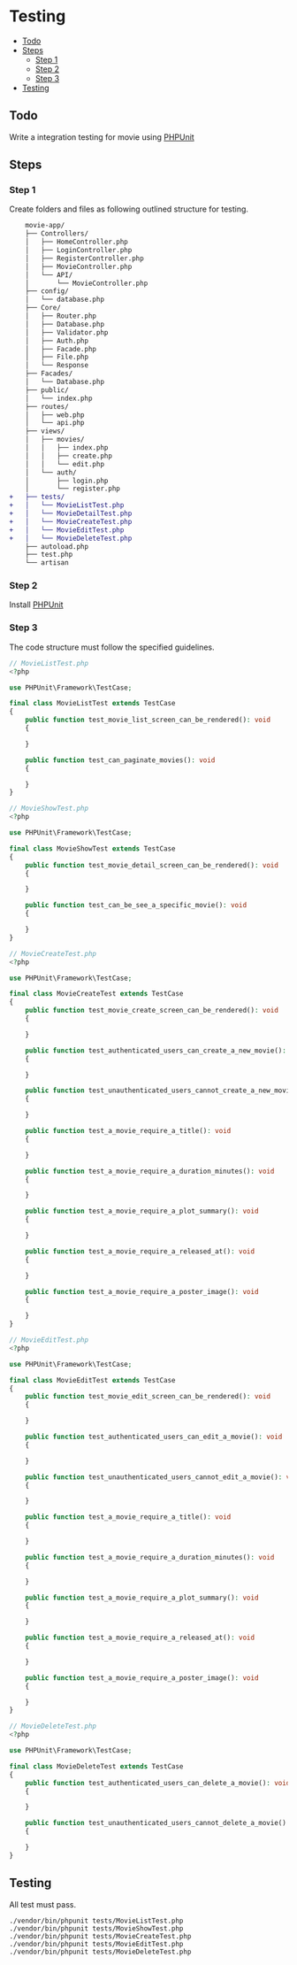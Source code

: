 # Testing <!-- omit from toc -->

- [Todo](#todo)
- [Steps](#steps)
  - [Step 1](#step-1)
  - [Step 2](#step-2)
  - [Step 3](#step-3)
- [Testing](#testing)

## Todo

Write a integration testing for movie using [PHPUnit](https://packagist.org/packages/phpunit/phpunit)

## Steps

### Step 1

Create folders and files as following outlined structure for testing.

```diff
    movie-app/
    ├── Controllers/
    │   ├── HomeController.php
    │   ├── LoginController.php
    │   ├── RegisterController.php
    │   ├── MovieController.php
    │   └── API/
    │       └── MovieController.php
    ├── config/
    │   └── database.php
    ├── Core/
    │   ├── Router.php
    │   ├── Database.php
    │   ├── Validator.php
    │   ├── Auth.php
    │   ├── Facade.php
    │   ├── File.php
    │   └── Response
    ├── Facades/
    │   └── Database.php
    ├── public/
    │   └── index.php
    ├── routes/
    │   ├── web.php
    │   └── api.php
    ├── views/
    │   ├── movies/
    │   │   ├── index.php
    │   │   ├── create.php
    │   │   └── edit.php
    │   └── auth/
    │       ├── login.php
    │       └── register.php
+   ├── tests/
+   │   └── MovieListTest.php
+   │   └── MovieDetailTest.php
+   │   └── MovieCreateTest.php
+   │   └── MovieEditTest.php
+   │   └── MovieDeleteTest.php
    ├── autoload.php
    ├── test.php
    └── artisan
```

### Step 2

Install [PHPUnit](https://packagist.org/packages/phpunit/phpunit)

### Step 3

The code structure must follow the specified guidelines.

```php
// MovieListTest.php
<?php

use PHPUnit\Framework\TestCase;

final class MovieListTest extends TestCase
{
    public function test_movie_list_screen_can_be_rendered(): void
    {

    }

    public function test_can_paginate_movies(): void
    {

    }
}
```

```php
// MovieShowTest.php
<?php

use PHPUnit\Framework\TestCase;

final class MovieShowTest extends TestCase
{
    public function test_movie_detail_screen_can_be_rendered(): void
    {

    }

    public function test_can_be_see_a_specific_movie(): void
    {

    }
}
```

```php
// MovieCreateTest.php
<?php

use PHPUnit\Framework\TestCase;

final class MovieCreateTest extends TestCase
{
    public function test_movie_create_screen_can_be_rendered(): void
    {

    }

    public function test_authenticated_users_can_create_a_new_movie(): void
    {

    }

    public function test_unauthenticated_users_cannot_create_a_new_movie(): void
    {

    }

    public function test_a_movie_require_a_title(): void
    {

    }

    public function test_a_movie_require_a_duration_minutes(): void
    {

    }

    public function test_a_movie_require_a_plot_summary(): void
    {

    }

    public function test_a_movie_require_a_released_at(): void
    {

    }

    public function test_a_movie_require_a_poster_image(): void
    {

    }
}
```

```php
// MovieEditTest.php
<?php

use PHPUnit\Framework\TestCase;

final class MovieEditTest extends TestCase
{
    public function test_movie_edit_screen_can_be_rendered(): void
    {

    }

    public function test_authenticated_users_can_edit_a_movie(): void
    {

    }

    public function test_unauthenticated_users_cannot_edit_a_movie(): void
    {

    }

    public function test_a_movie_require_a_title(): void
    {

    }

    public function test_a_movie_require_a_duration_minutes(): void
    {

    }

    public function test_a_movie_require_a_plot_summary(): void
    {

    }

    public function test_a_movie_require_a_released_at(): void
    {

    }

    public function test_a_movie_require_a_poster_image(): void
    {

    }
}
```

```php
// MovieDeleteTest.php
<?php

use PHPUnit\Framework\TestCase;

final class MovieDeleteTest extends TestCase
{
    public function test_authenticated_users_can_delete_a_movie(): void
    {

    }

    public function test_unauthenticated_users_cannot_delete_a_movie(): void
    {

    }
}
```

## Testing

All test must pass.

```
./vendor/bin/phpunit tests/MovieListTest.php
./vendor/bin/phpunit tests/MovieShowTest.php
./vendor/bin/phpunit tests/MovieCreateTest.php
./vendor/bin/phpunit tests/MovieEditTest.php
./vendor/bin/phpunit tests/MovieDeleteTest.php
```
